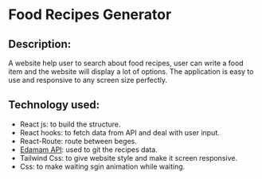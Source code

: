 # Food Recipes Generator
## Description: 
A website help user to search about food recipes, user can write a food item and the website will display a lot of options.
The application is easy to use and responsive to any screen size perfectly.
## Technology used:
+ React js: to build the structure.
+ React hooks: to fetch data from API and deal with user input.
+ React-Route: route between beges.
+ [Edamam API](https://developer.edamam.com/edamam-docs-recipe-api): used to git the recipes data.
+ Tailwind Css: to give website style and make it screen responsive.
+ Css: to make waiting sgin animation while waiting.
